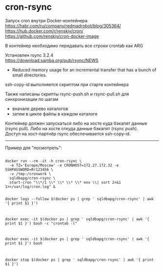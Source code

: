 # cron-rsync

Запуск cron внутри Docker-контейнера<BR>
https://habr.com/ru/company/redmadrobot/blog/305364/<BR>
https://hub.docker.com/r/renskiy/cron/<BR>
https://github.com/renskiy/cron-docker-image<BR>

В контейнер необходимо передавать все строки crontab как ARG<BR>


Установлен rsync 3.2.4<BR>
https://download.samba.org/pub/rsync/NEWS<BR>
- Reduced memory usage for an incremental transfer that has a bunch of small directories.

ssh-copy-id выполняется скриптом при старте контейнера


Также написаны скрипты rsync-push.sh и rsync-pull.sh для синхронизации по шагам<BR>
- вначале дерево каталогов<BR>
- затем в цикле файлы в каждом каталоге<BR>

Контейнер должен запускаться либо на хосте куда бэкапят данные (rsync pull). Либо на хосте откуда данные бэкапят (rsync push).<BR>
Доступ на хост-партнёр rsync обеспечивается ssh-copy-id.


<HR>

Пример для "посмотреть":<BR>

<code>
docker run --rm -it -h cron-rsync \
  -e TZ='Europe/Moscow' -e CRONHOST=172.27.172.32 -e SSHPASSWORD=Rr123456 \
  -v /tmp:/cronwork \
  sqldbapg/cron-rsync \
  start-cron "\\*/1 \\* \\* \\* \\* env \\| sort 2>&1 1>>/var/log/cron.log" &

docker logs --follow $(docker ps | grep ' sqldbapg/cron-rsync' | awk '{ print $1 }')

docker exec -it $(docker ps | grep ' sqldbapg/cron-rsync' | awk '{ print $1 }') bash -c "crontab -l"

docker exec -it $(docker ps | grep ' sqldbapg/cron-rsync' | awk '{ print $1 }') bash

docker stop $(docker ps | grep ' sqldbapg/cron-rsync' | awk '{ print $1 }')
</code>
